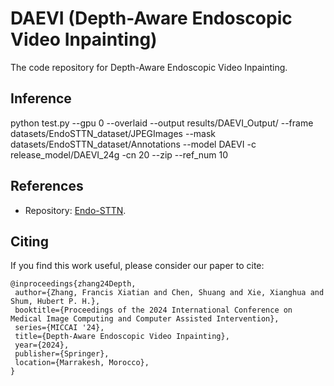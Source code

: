 # DAEVI (Depth-Aware Endoscopic Video Inpainting)
The code repository for Depth-Aware Endoscopic Video Inpainting.

## Inference
python test.py  --gpu 0 --overlaid --output results/DAEVI_Output/ --frame datasets/EndoSTTN_dataset/JPEGImages --mask datasets/EndoSTTN_dataset/Annotations --model DAEVI -c release_model/DAEVI_24g -cn 20 --zip --ref_num 10

## References
- Repository: [Endo-STTN](https://github.com/endomapper/Endo-STTN).

## Citing

If you find this work useful, please consider our paper to cite:

```
@inproceedings{zhang24Depth,
 author={Zhang, Francis Xiatian and Chen, Shuang and Xie, Xianghua and Shum, Hubert P. H.},
 booktitle={Proceedings of the 2024 International Conference on Medical Image Computing and Computer Assisted Intervention},
 series={MICCAI '24},
 title={Depth-Aware Endoscopic Video Inpainting},
 year={2024},
 publisher={Springer},
 location={Marrakesh, Morocco},
}
```
